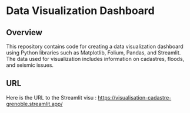 # Data Visualization Dashboard
## Overview 

This repository contains code for creating a data visualization dashboard using Python libraries such as Matplotlib, Folium, Pandas, and Streamlit.  
The data used for visualization includes information on cadastres, floods, and seismic issues.

## URL

Here is the URL to the Streamlit visu : <https://visualisation-cadastre-grenoble.streamlit.app/>
